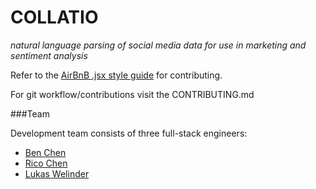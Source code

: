 COLLATIO
========
*natural language parsing of social media data for use in marketing and sentiment analysis*

Refer to the [AirBnB .jsx style guide](https://github.com/airbnb/javascript/tree/master/react) for contributing.

For git workflow/contributions visit the CONTRIBUTING.md


###Team

Development team consists of three full-stack engineers:

* [Ben Chen](https://github.com/byc219)
* [Rico Chen](https://github.com/ricochen)
* [Lukas Welinder](https://github.com/lukaswelinder)


